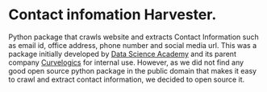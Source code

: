 # Contact infomation  Harvester.
Python package that crawls website and extracts Contact Information such as email id, office address, phone number and social media url.
This was a package initially developed by [Data Science Academy](https://datascience.one) and its parent company [Curvelogics](https://curvelogics.com) for internal use. However, as we did not find any good open source python package in the public domain that makes it easy to crawl and extract contact information, we decided to open source it.



